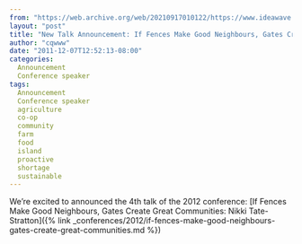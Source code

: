 ```yaml
---
from: "https://web.archive.org/web/20210917010122/https://www.ideawave.ca/new-talk-announcement-if-fences-make-good-neighbours-gates-create-great-communities/"
layout: "post"
title: "New Talk Announcement: If Fences Make Good Neighbours, Gates Create Great Communities"
author: "cqwww"
date: "2011-12-07T12:52:13-08:00"
categories:
  Announcement
  Conference speaker
tags: 
  Announcement
  Conference speaker
  agriculture
  co-op
  community
  farm
  food
  island
  proactive
  shortage
  sustainable
---
```


We’re excited to announced the 4th talk of the 2012 conference: [If Fences Make Good Neighbours, Gates Create Great Communities: Nikki Tate-Stratton]({% link _conferences/2012/if-fences-make-good-neighbours-gates-create-great-communities.md %})
